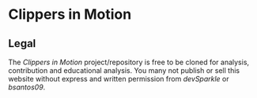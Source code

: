 # Clippers in Motion

## Legal

The *Clippers in Motion* project/repository is free to be cloned for analysis, contribution and educational analysis. You many not publish or sell this website without express and written permission from *devSparkle* or *bsantos09*.

